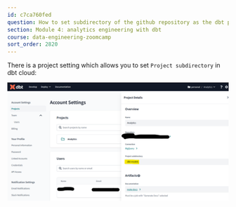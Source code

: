 ```yaml
---
id: c7ca760fed
question: How to set subdirectory of the github repository as the dbt project root
section: Module 4: analytics engineering with dbt
course: data-engineering-zoomcamp
sort_order: 2820
---
```


There is a project setting which allows you to set `Project subdirectory` in dbt cloud:

![Image](images/data-engineering-zoomcamp/image_25bb53c3.png)

